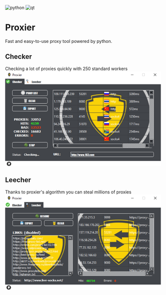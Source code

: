 ![python](https://img.shields.io/badge/python-v3.7-yellow)
![qt](https://img.shields.io/badge/PyQt-v5-red)
# Proxier
Fast and easy-to-use proxy tool powered by python.


## Checker
Checking a lot of proxies quickly with 250 standard workers
![checker](https://github.com/Marklab9/Proxier/blob/master/docs/checker.PNG?raw=true)


## Leecher
Thanks to proxier's algorithm you can steal millions of proxies
![leecher](https://github.com/Marklab9/Proxier/blob/master/docs/leecher.PNG?raw=true)
